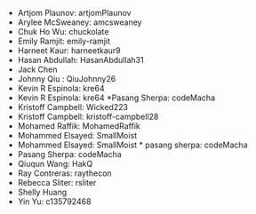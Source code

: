 * Artjom Plaunov: artjomPlaunov 
* Arylee McSweaney: amcsweaney
* Chuk Ho Wu: chuckolate
* Emily Ramjit: emily-ramjit
* Harneet Kaur: harneetkaur9
* Hasan Abdullah: HasanAbdullah31
* Jack Chen
* Johnny Qiu : QiuJohnny26
* Kevin R Espinola: kre64
* Kevin R Espinola: kre64 *Pasang Sherpa: codeMacha
* Kristoff Campbell: Wicked223
* Kristoff Campbell: kristoff-campbell28
* Mohamed Raffik: MohamedRaffik
* Mohammed Elsayed: SmallMoist
* Mohammed Elsayed: SmallMoist * pasang sherpa: codeMacha 
* Pasang Sherpa: codeMacha
* Qiuqun Wang: HakQ
* Ray Contreras: raythecon
* Rebecca Sliter: rsliter
* Shelly Huang
* Yin Yu: c135792468
